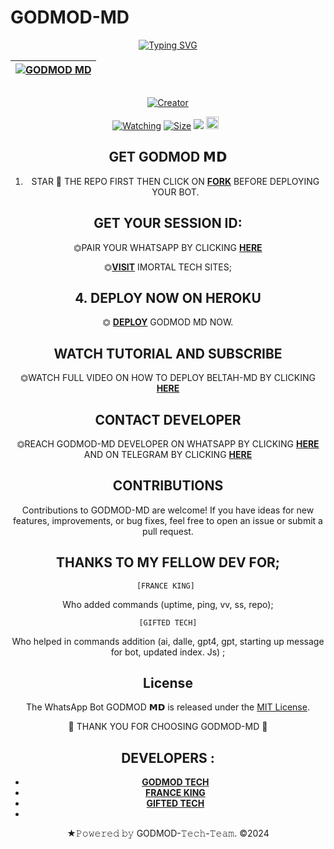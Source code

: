    # GODMOD-MD

<div align="center">
<a href="https://git.io/typing-svg"><img src="https://readme-typing-svg.demolab.com?font=Black+Ops+One&size=50&pause=1000&color=1BAFBAFF&center=true&width=910&height=100&lines=GODMOD+𝗠𝗗;A+WHATSAPP+BOT;CREATED+BY+MALVIN+KING" alt="Typing SVG" /></a>
  </p>
<div align="center">

 [![GODMOD MD](https://telegra.ph/file/cb63e379b1aec8bdf7350.jpg?lenght=50width=50)](https://github.com/malvinking)|
|----|


<p align="center">
  <a href="#"><img src="http://readme-typing-svg.herokuapp.com?color=d1fa02&center=true&vCenter=true&multiline=false&lines=GODMOD-MD+IS+A+SIMPLE+BOT" alt="">
</p>
<p align="center">
<a href="#"><img title="Creator" src="https://img.shields.io/badge/Creator-GODMOD TECH-red.svg?style=for-the-badge&logo=github"></a>
</p>
<p align="center">

<a href="https://github.com/malvinking/godmod-md/watchers"><img title="Watching" src="https://img.shields.io/github/watchers/malvinimg.sGODMOD-MD?label=Watchers&color=red&style=flat-square"></a>
<a href="https://github.com/malvinking/GODMOD-MD/"><img title="Size" src="https://img.shields.io/github/repo-size/AlipBot/Api-Alpis?style=flat-square&color=darkred"></a>
<a href="https://hits.seeyoufarm.com"><img src="https://hits.seeyoufarm.com/api/count/incr/badge.svg?url=https://github.com/malvinking/GODMOD-MD/%2Fhit-counter&count_bg=%2379C83D&title_bg=%23555555&icon=probot.svg&icon_color=%2304FF00&title=hits&edge_flat=false"/></a>
<a href="https://github.com/malvinking/GODMOD-MD/graphs/commit-activity"><img height="20" src="https://img.shields.io/badge/Maintained-No-red.svg"></a>&nbsp;&nbsp;
</p>

## GET GODMOD 𝗠𝗗 

1. STAR 🌟 THE REPO FIRST THEN CLICK ON **[FORK](https://github.com/malvinking/godmod-md/fork)** BEFORE DEPLOYING YOUR BOT.


## GET YOUR SESSION ID: 

⏣PAIR YOUR WHATSAPP BY CLICKING [**HERE**](https://beltah-pairing-code-b11a94d6c0f0.herokuapp.com/pair) 

⏣[**VISIT**](https://beltah-pairing-code-b11a94d6c0f0.herokuapp.com/) IMORTAL TECH SITES; <br>


## 4. DEPLOY NOW ON HEROKU 
    
⏣ [**DEPLOY**](https://dashboard.heroku.com/new?template=https://github.com/malvinking/GODMOD-MD) GODMOD MD NOW. 

 ## WATCH TUTORIAL AND SUBSCRIBE

⏣WATCH FULL VIDEO ON HOW TO DEPLOY BELTAH-MD BY CLICKING  [**HERE**](https://www.youtube.com/@IMORTALMD) 

 

 ## CONTACT DEVELOPER

⏣REACH GODMOD-MD DEVELOPER ON WHATSAPP BY CLICKING  [**HERE**](https://wa.me/+263780934873)  AND ON TELEGRAM BY CLICKING  [**HERE**](https://t.me/malvink1ng) 

## CONTRIBUTIONS

Contributions to GODMOD-MD are welcome! If you have ideas for new features, improvements, or bug fixes, feel free to open an issue or submit a pull request. <br>

  ## THANKS TO MY FELLOW DEV FOR;

    [FRANCE KING] 
    
Who added commands (uptime, ping, vv, ss, repo); <br>

    [GIFTED TECH]
    
Who helped in commands addition 
(ai, dalle, gpt4, gpt, starting up message for bot, updated index. Js) ;

## License

The WhatsApp Bot GODMOD 𝗠𝗗 is released under the [MIT License](https://opensource.org/licenses/MIT).

🌟 THANK YOU FOR CHOOSING GODMOD-MD 🌟

## DEVELOPERS :

- [**GODMOD TECH**](https://github.com/malvinking)
- [**FRANCE KING**](https://github.com/franceking1)
- [**GIFTED TECH**](https://github.com/mouricedevs)
- 
★𝙿𝚘𝚠𝚎𝚛𝚎𝚍 𝚋𝚢 GODMOD-𝚃𝚎𝚌𝚑-𝚃𝚎𝚊𝚖. ©2024
